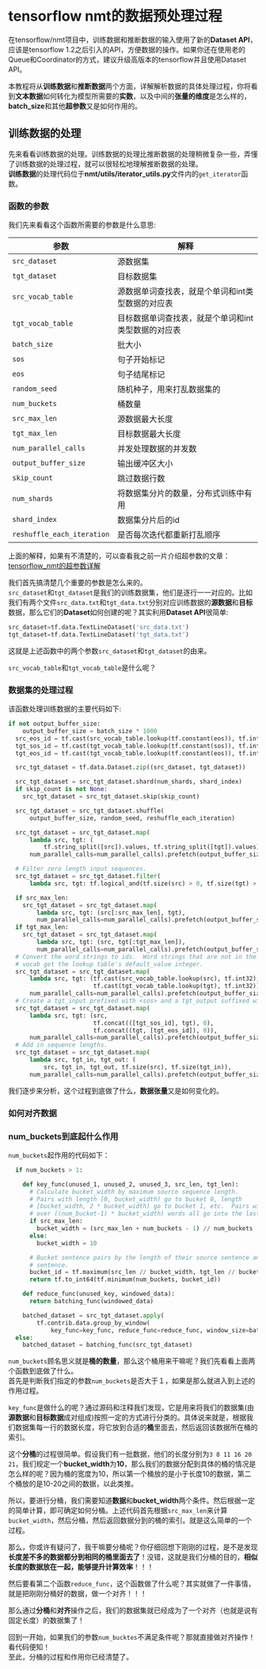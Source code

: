 # tensorflow nmt的数据预处理过程　　
在tensorflow/nmt项目中，训练数据和推断数据的输入使用了新的**Dataset API**，应该是tensorflow 1.2之后引入的API，方便数据的操作。如果你还在使用老的Queue和Coordinator的方式，建议升级高版本的tensorflow并且使用Dataset API。    

本教程将从**训练数据**和**推断数据**两个方面，详解解析数据的具体处理过程，你将看到**文本数据**如何转化为模型所需要的**实数**，以及中间的**张量的维度**是怎么样的，**batch_size**和其他**超参数**又是如何作用的。  

## 训练数据的处理  
先来看看训练数据的处理。训练数据的处理比推断数据的处理稍微复杂一些，弄懂了训练数据的处理过程，就可以很轻松地理解推断数据的处理。  
**训练数据**的处理代码位于**nmt/utils/iterator_utils.py**文件内的`get_iterator`函数。  

### 函数的参数  

我们先来看看这个函数所需要的参数是什么意思:  

|参数|解释|  
|----|----|  
|`src_dataset`|源数据集|  
|`tgt_dataset`|目标数据集|  
|`src_vocab_table`|源数据单词查找表，就是个单词和int类型数据的对应表|  
|`tgt_vocab_table`|目标数据单词查找表，就是个单词和int类型数据的对应表|  
|`batch_size`|批大小|  
|`sos`|句子开始标记|  
|`eos`|句子结尾标记|  
|`random_seed`|随机种子，用来打乱数据集的|  
|`num_buckets`|桶数量|  
|`src_max_len`|源数据最大长度|  
|`tgt_max_len`|目标数据最大长度|  
|`num_parallel_calls`|并发处理数据的并发数|  
|`output_buffer_size`|输出缓冲区大小|  
|`skip_count`|跳过数据行数|  
|`num_shards`|将数据集分片的数量，分布式训练中有用|  
|`shard_index`|数据集分片后的id|  
|`reshuffle_each_iteration`|是否每次迭代都重新打乱顺序|  

上面的解释，如果有不清楚的，可以查看我之前一片介绍超参数的文章：  
[tensorflow_nmt的超参数详解](tensorflow_nmt的超参数.md)  

我们首先搞清楚几个重要的参数是怎么来的。  
`src_dataset`和`tgt_dataset`是我们的训练数据集，他们是逐行一一对应的。比如我们有两个文件`src_data.txt`和`tgt_data.txt`分别对应训练数据的**源数据**和**目标**数据，那么它们的**Dataset**如何创建的呢？其实利用**Dataset API**很简单:  
```python  
src_dataset=tf.data.TextLineDataset('src_data.txt')  
tgt_dataset=tf.data.TextLineDataset('tgt_data.txt')  
```  
这就是上述函数中的两个参数`src_dataset`和`tgt_dataset`的由来。  

`src_vocab_table`和`tgt_vocab_table`是什么呢？

### 数据集的处理过程  

该函数处理训练数据的主要代码如下:  
```python  
if not output_buffer_size:
    output_buffer_size = batch_size * 1000
  src_eos_id = tf.cast(src_vocab_table.lookup(tf.constant(eos)), tf.int32)
  tgt_sos_id = tf.cast(tgt_vocab_table.lookup(tf.constant(sos)), tf.int32)
  tgt_eos_id = tf.cast(tgt_vocab_table.lookup(tf.constant(eos)), tf.int32)

  src_tgt_dataset = tf.data.Dataset.zip((src_dataset, tgt_dataset))

  src_tgt_dataset = src_tgt_dataset.shard(num_shards, shard_index)
  if skip_count is not None:
    src_tgt_dataset = src_tgt_dataset.skip(skip_count)

  src_tgt_dataset = src_tgt_dataset.shuffle(
      output_buffer_size, random_seed, reshuffle_each_iteration)

  src_tgt_dataset = src_tgt_dataset.map(
      lambda src, tgt: (
          tf.string_split([src]).values, tf.string_split([tgt]).values),
      num_parallel_calls=num_parallel_calls).prefetch(output_buffer_size)

  # Filter zero length input sequences.
  src_tgt_dataset = src_tgt_dataset.filter(
      lambda src, tgt: tf.logical_and(tf.size(src) > 0, tf.size(tgt) > 0))

  if src_max_len:
    src_tgt_dataset = src_tgt_dataset.map(
        lambda src, tgt: (src[:src_max_len], tgt),
        num_parallel_calls=num_parallel_calls).prefetch(output_buffer_size)
  if tgt_max_len:
    src_tgt_dataset = src_tgt_dataset.map(
        lambda src, tgt: (src, tgt[:tgt_max_len]),
        num_parallel_calls=num_parallel_calls).prefetch(output_buffer_size)
  # Convert the word strings to ids.  Word strings that are not in the
  # vocab get the lookup table's default_value integer.
  src_tgt_dataset = src_tgt_dataset.map(
      lambda src, tgt: (tf.cast(src_vocab_table.lookup(src), tf.int32),
                        tf.cast(tgt_vocab_table.lookup(tgt), tf.int32)),
      num_parallel_calls=num_parallel_calls).prefetch(output_buffer_size)
  # Create a tgt_input prefixed with <sos> and a tgt_output suffixed with <eos>.
  src_tgt_dataset = src_tgt_dataset.map(
      lambda src, tgt: (src,
                        tf.concat(([tgt_sos_id], tgt), 0),
                        tf.concat((tgt, [tgt_eos_id]), 0)),
      num_parallel_calls=num_parallel_calls).prefetch(output_buffer_size)
  # Add in sequence lengths.
  src_tgt_dataset = src_tgt_dataset.map(
      lambda src, tgt_in, tgt_out: (
          src, tgt_in, tgt_out, tf.size(src), tf.size(tgt_in)),
      num_parallel_calls=num_parallel_calls).prefetch(output_buffer_size)

```  
我们逐步来分析，这个过程到底做了什么，**数据张量**又是如何变化的。  



### 如何对齐数据  


### num_buckets到底起什么作用  
`num_buckets`起作用的代码如下：　　
```python   
  if num_buckets > 1:

    def key_func(unused_1, unused_2, unused_3, src_len, tgt_len):
      # Calculate bucket_width by maximum source sequence length.
      # Pairs with length [0, bucket_width) go to bucket 0, length
      # [bucket_width, 2 * bucket_width) go to bucket 1, etc.  Pairs with length
      # over ((num_bucket-1) * bucket_width) words all go into the last bucket.
      if src_max_len:
        bucket_width = (src_max_len + num_buckets - 1) // num_buckets
      else:
        bucket_width = 10

      # Bucket sentence pairs by the length of their source sentence and target
      # sentence.
      bucket_id = tf.maximum(src_len // bucket_width, tgt_len // bucket_width)
      return tf.to_int64(tf.minimum(num_buckets, bucket_id))

    def reduce_func(unused_key, windowed_data):
      return batching_func(windowed_data)

    batched_dataset = src_tgt_dataset.apply(
        tf.contrib.data.group_by_window(
            key_func=key_func, reduce_func=reduce_func, window_size=batch_size))
  else:
    batched_dataset = batching_func(src_tgt_dataset)
```  

`num_buckets`顾名思义就是**桶的数量**，那么这个桶用来干嘛呢？我们先看看上面两个函数到底做了什么。  
首先是判断我们指定的参数`num_buckets`是否大于１，如果是那么就进入到上述的作用过程。    

`key_func`是做什么的呢？通过源码和注释我们发现，它是用来将我们的数据集(由**源数据**和**目标数据**成对组成)按照一定的方式进行分类的。具体说来就是，根据我们数据集每一行的数据长度，将它放到合适的**桶**里面去，然后返回该数据所在桶的索引。 
   
这个**分桶**的过程很简单。假设我们有一批数据，他们的长度分别为`3 8 11 16 20 21`，我们规定一个**bucket_width**为**10**，那么我们的数据分配到具体的桶的情况是怎么样的呢？因为桶的宽度为10，所以第一个桶放的是小于长度10的数据，第二个桶放的是10-20之间的数据，以此类推。  

所以，要进行分桶，我们需要知道**数据**和**bucket_width**两个条件。然后根据一定的简单计算，即可确定如何分桶。上述代码首先根据`src_max_len`来计算`bucket_width`，然后分桶，然后返回数据分到的桶的索引。就是这么简单的一个过程。 

那么，你或许有疑问了，我干嘛要分桶呢？你仔细回想下刚刚的过程，是不是发现**长度差不多的数据都分到相同的桶里面去了**！没错，这就是我们分桶的目的，**相似长度的数据放在一起，能够提升计算效率**！！！  

然后要看第二个函数`reduce_func`，这个函数做了什么呢？其实就做了一件事情，就是把刚刚分桶好的数据，做一个对齐！！！  

那么通过**分桶**和**对齐**操作之后，我们的数据集就已经成为了一个对齐（也就是说有固定长度）的数据集了！  

回到一开始，如果我们的参数`num_bucktes`不满足条件呢？那就直接做对齐操作！看代码便知！  
至此，分桶的过程和作用你已经清楚了。  

